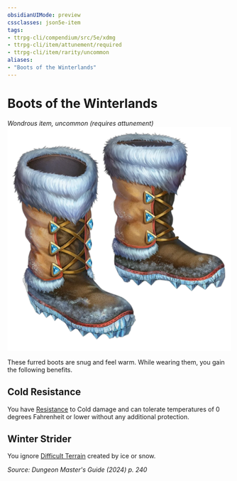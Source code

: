 ```yaml
---
obsidianUIMode: preview
cssclasses: json5e-item
tags:
- ttrpg-cli/compendium/src/5e/xdmg
- ttrpg-cli/item/attunement/required
- ttrpg-cli/item/rarity/uncommon
aliases: 
- "Boots of the Winterlands"
---
```

# Boots of the Winterlands
*Wondrous item, uncommon (requires attunement)*  
![](3-Compendium/items/img/boots-of-the-winterlands.webp#right)


These furred boots are snug and feel warm. While wearing them, you gain the following benefits.

## Cold Resistance

You have [Resistance](3-Compendium/rules/variant-rules/resistance-xphb.md) to Cold damage and can tolerate temperatures of 0 degrees Fahrenheit or lower without any additional protection.

## Winter Strider

You ignore [Difficult Terrain](3-Compendium/rules/variant-rules/difficult-terrain-xphb.md) created by ice or snow.

*Source: Dungeon Master's Guide (2024) p. 240*